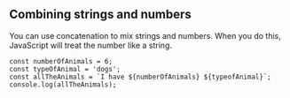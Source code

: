 ## Combining strings and numbers

You can use concatenation to mix strings and numbers. When you do this, JavaScript will treat the number like a string.

```
const numberOfAnimals = 6;
const typeOfAnimal = 'dogs';
const allTheAnimals = `I have ${numberOfAnimals} ${typeofAnimal}`;
console.log(allTheAnimals);
```